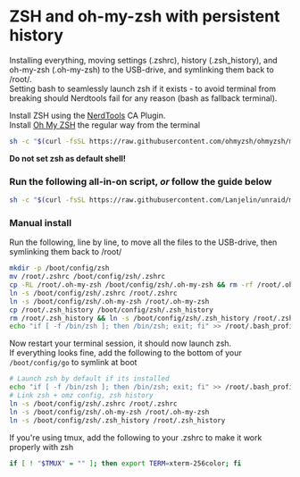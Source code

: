 # ZSH and oh-my-zsh with persistent history

Installing everything, moving settings (.zshrc), history (.zsh_history), and oh-my-zsh (.oh-my-zsh) to the USB-drive, and symlinking them back to /root/.  
Setting bash to seamlessly launch zsh if it exists - to avoid terminal from breaking should Nerdtools fail for any reason (bash as fallback terminal).  


Install ZSH using the [NerdTools](https://forums.unraid.net/topic/129200-plug-in-nerdtools/) CA Plugin.  
Install [Oh My ZSH](https://ohmyz.sh/) the regular way from the terminal  
```bash
sh -c "$(curl -fsSL https://raw.githubusercontent.com/ohmyzsh/ohmyzsh/master/tools/install.sh)"
```  
**Do not set zsh as default shell!**

### Run the following all-in-on script, _or_ follow the guide below
```bash
sh -c "$(curl -fsSL https://raw.githubusercontent.com/Lanjelin/unraid/main/zsh-omz-persistent/unraid-zsh-omz.sh)"
```
  
### Manual install
Run the following, line by line, to move all the files to the USB-drive, then symlinking them back to /root/
```bash
mkdir -p /boot/config/zsh
mv /root/.zshrc /boot/config/zsh/.zshrc 
cp -RL /root/.oh-my-zsh /boot/config/zsh/.oh-my-zsh && rm -rf /root/.oh-my-zsh
ln -s /boot/config/zsh/.zshrc /root/.zshrc
ln -s /boot/config/zsh/.oh-my-zsh /root/.oh-my-zsh
cp /root/.zsh_history /boot/config/zsh/.zsh_history
rm /root/.zsh_history && ln -s /boot/config/zsh/.zsh_history /root/.zsh_history
echo "if [ -f /bin/zsh ]; then /bin/zsh; exit; fi" >> /root/.bash_profile
```

Now restart your terminal session, it should now launch zsh.  
If everything looks fine, add the following to the bottom of your `/boot/config/go` to symlink at boot
```bash
# Launch zsh by default if its installed
echo "if [ -f /bin/zsh ]; then /bin/zsh; exit; fi" >> /root/.bash_profile
# Link zsh + omz config, zsh history
ln -s /boot/config/zsh/.zshrc /root/.zshrc
ln -s /boot/config/zsh/.oh-my-zsh /root/.oh-my-zsh
ln -s /boot/config/zsh/.zsh_history /root/.zsh_history
```

If you're using tmux, add the following to your .zshrc to make it work properly with zsh  
```bash
if [ ! "$TMUX" = "" ]; then export TERM=xterm-256color; fi
```

